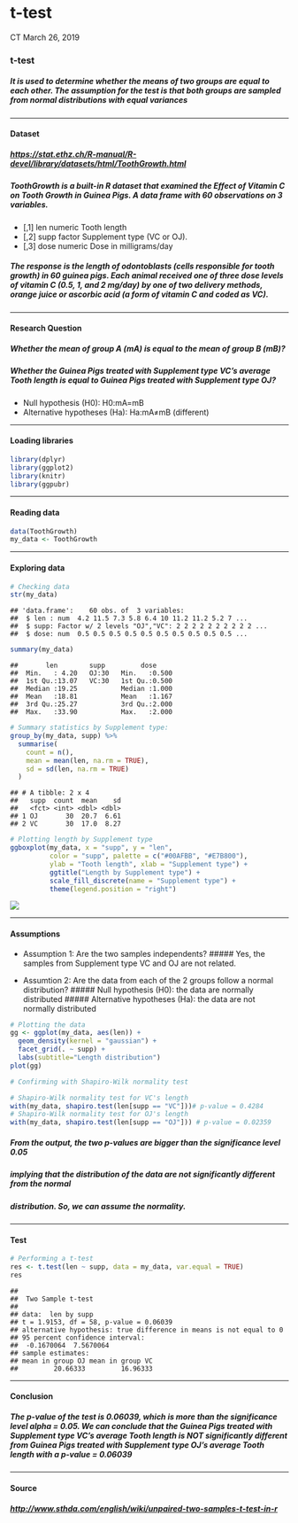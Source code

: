 t-test
================
CT
March 26, 2019

### t-test

##### It is used to determine whether the means of two groups are equal to each other. The assumption for the test is that both groups are sampled from normal distributions with equal variances

------------------------------------------------------------------------

#### Dataset

##### <https://stat.ethz.ch/R-manual/R-devel/library/datasets/html/ToothGrowth.html>

##### ToothGrowth is a built-in R dataset that examined the Effect of Vitamin C on Tooth Growth in Guinea Pigs. A data frame with 60 observations on 3 variables.

-   \[,1\] len numeric Tooth length
-   \[,2\] supp factor Supplement type (VC or OJ).
-   \[,3\] dose numeric Dose in milligrams/day

##### The response is the length of odontoblasts (cells responsible for tooth growth) in 60 guinea pigs. Each animal received one of three dose levels of vitamin C (0.5, 1, and 2 mg/day) by one of two delivery methods, orange juice or ascorbic acid (a form of vitamin C and coded as VC).

------------------------------------------------------------------------

#### Research Question

##### Whether the mean of group A (mA) is equal to the mean of group B (mB)?

##### Whether the Guinea Pigs treated with Supplement type VC’s average Tooth length is equal to Guinea Pigs treated with Supplement type OJ?

-   Null hypothesis (H0): H0:mA=mB
-   Alternative hypotheses (Ha): Ha:mA≠mB (different)

------------------------------------------------------------------------

#### Loading libraries

``` r
library(dplyr)
library(ggplot2)
library(knitr)
library(ggpubr)
```

------------------------------------------------------------------------

#### Reading data

``` r
data(ToothGrowth)
my_data <- ToothGrowth
```

------------------------------------------------------------------------

#### Exploring data

``` r
# Checking data
str(my_data)
```

    ## 'data.frame':    60 obs. of  3 variables:
    ##  $ len : num  4.2 11.5 7.3 5.8 6.4 10 11.2 11.2 5.2 7 ...
    ##  $ supp: Factor w/ 2 levels "OJ","VC": 2 2 2 2 2 2 2 2 2 2 ...
    ##  $ dose: num  0.5 0.5 0.5 0.5 0.5 0.5 0.5 0.5 0.5 0.5 ...

``` r
summary(my_data)
```

    ##       len        supp         dose      
    ##  Min.   : 4.20   OJ:30   Min.   :0.500  
    ##  1st Qu.:13.07   VC:30   1st Qu.:0.500  
    ##  Median :19.25           Median :1.000  
    ##  Mean   :18.81           Mean   :1.167  
    ##  3rd Qu.:25.27           3rd Qu.:2.000  
    ##  Max.   :33.90           Max.   :2.000

``` r
# Summary statistics by Supplement type:
group_by(my_data, supp) %>%
  summarise(
    count = n(),
    mean = mean(len, na.rm = TRUE),
    sd = sd(len, na.rm = TRUE)
  )
```

    ## # A tibble: 2 x 4
    ##   supp  count  mean    sd
    ##   <fct> <int> <dbl> <dbl>
    ## 1 OJ       30  20.7  6.61
    ## 2 VC       30  17.0  8.27

``` r
# Plotting length by Supplement type
ggboxplot(my_data, x = "supp", y = "len", 
          color = "supp", palette = c("#00AFBB", "#E7B800"),
          ylab = "Tooth length", xlab = "Supplement type") +
          ggtitle("Length by Supplement type") +
          scale_fill_discrete(name = "Supplement type") +
          theme(legend.position = "right")
```

![](t-test_files/figure-markdown_github-ascii_identifiers/explore-1.png)

------------------------------------------------------------------------

#### Assumptions

-   Assumption 1: Are the two samples independents? \#\#\#\#\# Yes, the samples from Supplement type VC and OJ are not related.

-   Assumtion 2: Are the data from each of the 2 groups follow a normal distribution? \#\#\#\#\# Null hypothesis (H0): the data are normally distributed \#\#\#\#\# Alternative hypotheses (Ha): the data are not normally distributed

``` r
# Plotting the data  
gg <- ggplot(my_data, aes(len)) + 
  geom_density(kernel = "gaussian") +
  facet_grid(. ~ supp) +
  labs(subtitle="Length distribution")
plot(gg)

# Confirming with Shapiro-Wilk normality test

# Shapiro-Wilk normality test for VC's length
with(my_data, shapiro.test(len[supp == "VC"]))# p-value = 0.4284
# Shapiro-Wilk normality test for OJ's length
with(my_data, shapiro.test(len[supp == "OJ"])) # p-value = 0.02359
```

##### From the output, the two p-values are bigger than the significance level 0.05

##### implying that the distribution of the data are not significantly different from the normal

##### distribution. So, we can assume the normality.

------------------------------------------------------------------------

#### Test

``` r
# Performing a t-test
res <- t.test(len ~ supp, data = my_data, var.equal = TRUE)
res
```

    ## 
    ##  Two Sample t-test
    ## 
    ## data:  len by supp
    ## t = 1.9153, df = 58, p-value = 0.06039
    ## alternative hypothesis: true difference in means is not equal to 0
    ## 95 percent confidence interval:
    ##  -0.1670064  7.5670064
    ## sample estimates:
    ## mean in group OJ mean in group VC 
    ##         20.66333         16.96333

------------------------------------------------------------------------

#### Conclusion

##### The p-value of the test is 0.06039, which is more than the significance level alpha = 0.05. We can conclude that the Guinea Pigs treated with Supplement type VC’s average Tooth length is NOT significantly different from Guinea Pigs treated with Supplement type OJ’s average Tooth length with a p-value = 0.06039

------------------------------------------------------------------------

#### Source

##### <http://www.sthda.com/english/wiki/unpaired-two-samples-t-test-in-r>
